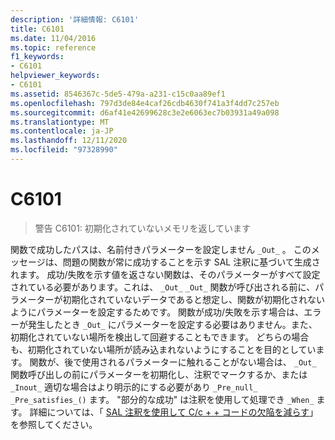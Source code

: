 ```yaml
---
description: '詳細情報: C6101'
title: C6101
ms.date: 11/04/2016
ms.topic: reference
f1_keywords:
- C6101
helpviewer_keywords:
- C6101
ms.assetid: 8546367c-5de5-479a-a231-c15c0aa89ef1
ms.openlocfilehash: 797d3de84e4caf26cdb4630f741a3f4dd7c257eb
ms.sourcegitcommit: d6af41e42699628c3e2e6063ec7b03931a49a098
ms.translationtype: MT
ms.contentlocale: ja-JP
ms.lasthandoff: 12/11/2020
ms.locfileid: "97328990"
---
```

# <a name="c6101"></a>C6101

> 警告 C6101: 初期化されていないメモリを返しています

関数で成功したパスは、名前付きパラメーターを設定しません `_Out_` 。 このメッセージは、問題の関数が常に成功することを示す SAL 注釈に基づいて生成されます。 成功/失敗を示す値を返さない関数は、そのパラメーターがすべて設定されている必要があります。これは、 `_Out_` `_Out_` 関数が呼び出される前に、パラメーターが初期化されていないデータであると想定し、関数が初期化されないようにパラメーターを設定するためです。 関数が成功/失敗を示す場合は、エラーが発生したとき `_Out_` にパラメーターを設定する必要はありません。また、初期化されていない場所を検出して回避することもできます。 どちらの場合も、初期化されていない場所が読み込まれないようにすることを目的としています。 関数が、後で使用されるパラメーターに触れることがない場合は、 `_Out_` 関数呼び出しの前にパラメーターを初期化し、注釈でマークするか、または `_Inout_` 適切な場合はより明示的にする必要があり `_Pre_null_` `_Pre_satisfies_()` ます。 "部分的な成功" は注釈を使用して処理でき `_When_` ます。 詳細については、「 [SAL 注釈を使用して C/c + + コードの欠陥を減らす](../code-quality/using-sal-annotations-to-reduce-c-cpp-code-defects.md)」を参照してください。
